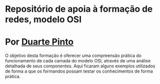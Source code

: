 # Repositório de apoia à formação de redes, modelo OSI
# Por [Duarte Pinto](https://dpnpinto.github.io)
O objetivo desta formação é oferecer uma compreensão prática do funcionamento de cada camada do modelo OSI, através de uma análise detalhada de seus componentes.
Aqui ficaram alguns exemplos utilizados de forma a que os formandos possam testar os conhecimentos de forma prática.
